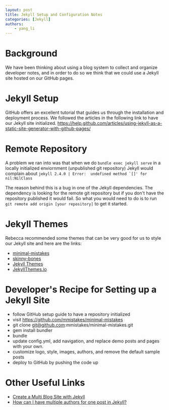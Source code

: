 ```yaml
---
layout: post
title: Jekyll Setup and Configuration Notes  
categories: [Jekyll]
authors:
    - yang_li
---
```


# Background

We have been thinking about using a blog system to collect and organize developer notes, and in order to do so we think that we could use a Jekyll site hosted on our GitHub pages.


# Jekyll Setup

GitHub offers an excellent tutorial that guides us through the installation and deployment process. We followed the articles in the following link to have our Jekyll site initialized.
https://help.github.com/articles/using-jekyll-as-a-static-site-generator-with-github-pages/


# Remote Repository

A problem we ran into was that when we do ```bundle exec jekyll serve``` in a locally initialized enviornment (unpublished git repository) Jekyll would complain about ```jekyll 2.4.0 | Error:  undefined method `[]' for nil:NilClass```

The reason behind this is a bug in one of the Jekyll dependencies. The dependency is looking for the remote git repository but if you don't have the repository published it would fail. So what you would need to do is to run ```git remote add origin [your repository]``` to get it started.


# Jekyll Themes

Rebecca recommended some themes that can be very good for us to style our Jekyll site and here are the links:

* [minimal-mistakes](http://mmistakes.github.io/minimal-mistakes/theme-setup/)
* [skinny-bones](https://github.com/mmistakes/skinny-bones-jekyll)
* [Jekyll Themes](http://jekyllthemes.org/)
* [JekyllThemes.io](http://jekyllthemes.io/)


# Developer's Recipe for Setting up a Jekyll Site

* follow GitHub setup guide to have a repository initialized
* visit https://github.com/mmistakes/minimal-mistakes
* git clone git@github.com:mmistakes/minimal-mistakes.git
* gem install bundler
* bundle
* update config.yml, add navigation, and replace demo posts and pages with your own.
* customize logo, style, images, authors, and remove the default sample posts
* deploy to GitHub by pushing the code up


# Other Useful Links

* [Create a Multi Blog Site with Jekyll](https://www.garron.me/en/blog/multi-blog-site-jekyll.html)
* [How can I have multiple authors for one post in Jekyll?](http://stackoverflow.com/questions/15189008/how-can-i-have-multiple-authors-for-one-post-in-jekyll)
